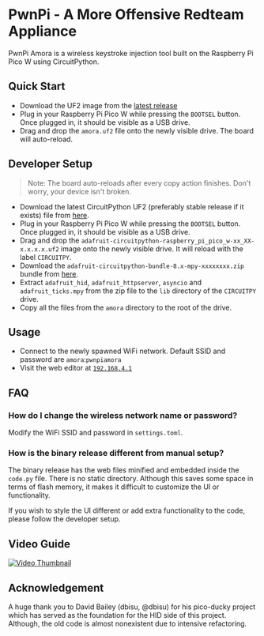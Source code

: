 # PwnPi - A More Offensive Redteam Appliance

PwnPi Amora is a wireless keystroke injection tool built on the Raspberry Pi Pico W using CircuitPython.

## Quick Start

- Download the UF2 image from the [latest release](https://github.com/lavafroth/pwnpi-amora/releases/latest)
- Plug in your Raspberry Pi Pico W while pressing the `BOOTSEL` button. Once plugged in, it should be visible as a USB drive.
- Drag and drop the `amora.uf2` file onto the newly visible drive. The board will auto-reload.

## Developer Setup

> Note: The board auto-reloads after every copy action finishes. Don't worry, your device isn't broken.

- Download the latest CircuitPython UF2 (preferably stable release if it exists) file from [here](https://circuitpython.org/board/raspberry_pi_pico_w/).
- Plug in your Raspberry Pi Pico W while pressing the `BOOTSEL` button. Once plugged in, it should be visible as a USB drive.
- Drag and drop the `adafruit-circuitpython-raspberry_pi_pico_w-xx_XX-x.x.x.x.uf2` image onto the newly visible drive. It will reload with the label `CIRCUITPY`.
- Download the `adafruit-circuitpython-bundle-8.x-mpy-xxxxxxxx.zip` bundle from [here](https://github.com/adafruit/Adafruit_CircuitPython_Bundle/releases/latest).
- Extract `adafruit_hid`, `adafruit_httpserver`, `asyncio` and `adafruit_ticks.mpy` from the zip file to the `lib` directory of the `CIRCUITPY` drive.
- Copy all the files from the `amora` directory to the root of the drive.

## Usage

- Connect to the newly spawned WiFi network. Default SSID and password are `amora`:`pwnpiamora`
- Visit the web editor at [`192.168.4.1`](http://192.168.4.1)

## FAQ

### How do I change the wireless network name or password?

Modify the WiFi SSID and password in `settings.toml`.

### How is the binary release different from manual setup?

The binary release has the web files minified and embedded inside the `code.py` file.
There is no static directory. Although this saves some space in terms of flash memory, it makes it difficult to customize the UI or functionality.

If you wish to style the UI different or add extra functionality to the code, please follow the developer setup.

## Video Guide

[![Video Thumbnail](https://thumbnails.odycdn.com/optimize/s:720:400/quality:85/plain/https://thumbs.odycdn.com/782a20086911e18bedf17c8651b84c07.webp)](https://odysee.com/@lavafroth:d/amora_setup_guide:8)

## Acknowledgement

A huge thank you to David Bailey (dbisu, @dbisu) for his pico-ducky project which has served as the foundation for the HID side of this project. Although, the old code is almost nonexistent due to intensive refactoring.
